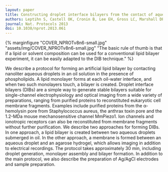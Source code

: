 ```yaml
---
layout: paper
title: Constructing droplet interface bilayers from the contact of aqueous droplets in oil.
authors: Leptihn S, Castell OK, Cronin B, Lee EH, Gross LC, Marshall DP, Thompson JR, Holden M, Wallace MI.
journal: Nat. Protocols 2013
doi: 10.1038/nprot.2013.061
---
```

{% marginfigure "COVER_NPROTv8n6-small.jpg" "assets/img/COVER_NPROTv8n6-small.jpg" "The basic rule of thumb is that if a lipid or solvent composition can be used for a conventional lipid bilayer experiment, it can be easily adapted to the DIB technique." %}

We describe a protocol for forming an artificial lipid bilayer by contacting nanoliter aqueous droplets in an oil solution in the presence of phospholipids. A lipid monolayer forms at each oil-water interface, and when two such monolayers touch, a bilayer is created. Droplet interface bilayers (DIBs) are a simple way to generate stable bilayers suitable for single-channel electrophysiology and optical imaging from a wide variety of preparations, ranging from purified proteins to reconstituted eukaryotic cell membrane fragments. Examples include purified proteins from the α-hemolysin pore from Staphylococcus aureus, the anthrax toxin pore and the 1.2-MDa mouse mechanosensitive channel MmPiezo1. Ion channels and ionotropic receptors can also be reconstituted from membrane fragments without further purification. We describe two approaches for forming DIBs. In one approach, a lipid bilayer is created between two aqueous droplets submerged in oil. In the other approach, a membrane is formed between an aqueous droplet and an agarose hydrogel, which allows imaging in addition to electrical recordings. The protocol takes approximately 30 min, including droplet generation, monolayer assembly and bilayer formation. In addition to the main protocol, we also describe the preparation of Ag/AgCl electrodes and sample preparation.

